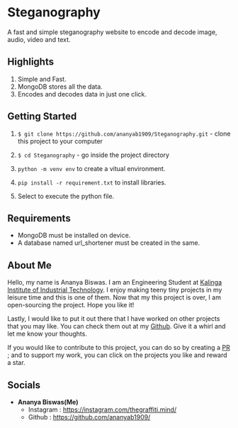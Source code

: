 # Steganography

A fast and simple steganography website to encode and decode image, audio, video and text. 

## Highlights
1. Simple and Fast.
2. MongoDB stores all the data.
3. Encodes and decodes data in just one click.


## Getting Started
1. `$ git clone https://github.com/ananyab1909/Steganography.git` - clone this project to your computer
2. `$ cd Steganography` - go inside the project directory

3. `python -m venv env` to create a vitual environment.    
4. `pip install -r requirement.txt` to install libraries.
5. Select to execute the python file.


## Requirements
- MongoDB must be installed on device.
- A database named url_shortener must be created in the same.

## About Me
Hello, my name is Ananya Biswas. I am an Engineering Student at [Kalinga Institute of Industrial Technology](https://kiit.ac.in/). I enjoy making teeny tiny projects in
my leisure time and this is one of them. Now that my this project is over, I am open-sourcing the project. Hope you like it!

Lastly, I would like to put it out there that I have worked on other projects that you may like. You can check them out at my [Github](https://github.com/ananyab1909/). Give it a whirl and let me know your thoughts.

If you would like to contribute to this project, you can do so by creating a [PR](https://help.github.com/articles/about-pull-requests/) ; and to support my work, you can click on the projects you like and reward a star.

## Socials

- __Ananya Biswas(Me)__
    - Instagram : https://instagram.com/thegraffiti.mind/
    - Github : https://github.com/ananyab1909/
